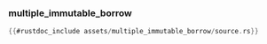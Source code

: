 ### multiple_immutable_borrow

```rust
{{#rustdoc_include assets/multiple_immutable_borrow/source.rs}}
```
<div class="flex-container vis_block" style="position:relative; margin-left:-75px; margin-right:-75px; display: flex;">
	<object type="image/svg+xml" class="multiple_immutable_borrow code_panel" data="assets/multiple_immutable_borrow/vis_code.svg"></object>
	<object type="image/svg+xml" class="multiple_immutable_borrow tl_panel" data="assets/multiple_immutable_borrow/vis_timeline.svg" style="width: auto;" onmouseenter="helpers('multiple_immutable_borrow')"></object>
</div>